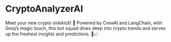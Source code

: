 # CryptoAnalyzerAI
Meet your new crypto sidekick! 🎉 Powered by CrewAI and LangChain, with Groq’s magic touch, this bot squad dives deep into crypto trends and serves up the freshest insights and predictions. 🚀📈
